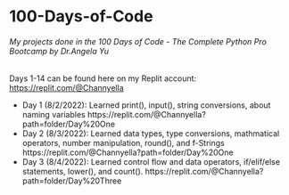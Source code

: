 # 100-Days-of-Code
<h6> My projects done in the 100 Days of Code - The Complete Python Pro Bootcamp by Dr.Angela Yu </h6>

Days 1-14 can be found here on my Replit account: https://replit.com/@Channyella
<ul>
  <li> Day 1 (8/2/2022): Learned print(), input(), string conversions, about naming variables https://replit.com/@Channyella?path=folder/Day%20One
  <li> Day 2 (8/3/2022): Learned data types, type conversions, mathmatical operators, number manipulation, round(), and f-Strings https://replit.com/@Channyella?path=folder/Day%20One
  <li> Day 3 (8/4/2022): Learned control flow and data operators, if/elif/else statements, lower(), and count(). https://replit.com/@Channyella?path=folder/Day%20Three
</ul>
